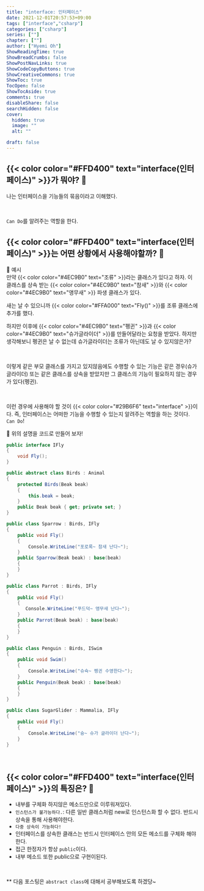 ```yaml
---
title: "interface: 인터페이스"
date: 2021-12-01T20:57:53+09:00
tags: ["interface","csharp"]
categories: ["csharp"]
series: [""]
chapter: [""]
author: ["Hyemi Oh"]
ShowReadingTime: true
ShowBreadCrumbs: false
ShowPostNavLinks: true
ShowCodeCopyButtons: true
ShowCreativeCommons: true
ShowToc: true
TocOpen: false
ShowTocAside: true
comments: true
disableShare: false
searchHidden: false
cover:
  hidden: true
  image: ""
  alt: ""

draft: false
---
```


## {{< color color="#FFD400" text="interface(인터페이스)" >}}가 뭐야? 🧐

나는 인터페이스을 기능들의 묶음이라고 이해했다.

<br>

`Can Do`를 알려주는 역할을 한다.

## {{< color color="#FFD400" text="interface(인터페이스)" >}}는 어떤 상황에서 사용해야할까? 🧐

💚 예시
<br>
만약 {{< color color="#4EC9B0" text="조류" >}}라는 클래스가 있다고 하자.
이 클래스를 상속 받는 {{< color color="#4EC9B0" text="참새" >}}와 {{< color color="#4EC9B0" text="앵무새" >}} 파생 클래스가 있다. 
<br>

새는 날 수 있으니까 {{< color color="#FFA000" text="Fly()" >}}를 조류 클래스에 추가를 했다.
<br>

하지만 이후에 {{< color color="#4EC9B0" text="펭귄" >}}과 {{< color color="#4EC9B0" text="슈가글라이더" >}}를 만들어달라는 요청을 받았다. 하지만 생각해보니 펭귄은 날 수 없는데 슈가글라이더는 조류가 아닌데도 날 수 있지않은가?

<br>

이렇게 같은 부모 클래스를 가지고 있지않음에도 수행할 수 있는 기능은 같은 경우(슈가글라이더) 또는 같은 클래스를 상속을 받았지만 그 클래스의 기능이 필요하지 않는 경우가 있다(펭귄).

<br>

이런 경우에 사용해야 할 것이 {{< color color="#29B6F6" text="interface" >}}이다. 즉, 인터페이스는 어떠한 기능을 수행할 수 있는지 알려주는 역할을 하는 것이다. `Can Do`!


🍑 위의 설명을 코드로 만들어 보자!
```csharp
public interface IFly
{
    void Fly();
}

public abstract class Birds : Animal
{
    protected Birds(Beak beak)
    {
        this.beak = beak;
    }
    public Beak beak { get; private set; }
}

public class Sparrow : Birds, IFly
{
    public void Fly()
    {
        Console.WriteLine("포로록~ 참새 난다~");
    }
    public Sparrow(Beak beak) : base(beak)
    {
    }
}

public class Parrot : Birds, IFly
{
    public void Fly()
    {
       Console.WriteLine("푸드덕~ 앵무새 난다~");
    }
    public Parrot(Beak beak) : base(beak)
    {
    }
}

public class Penguin : Birds, ISwim
{
    public void Swim()
    {
        Console.WriteLine("슈슉~ 펭귄 수영한다~");
    }
    public Penguin(Beak beak) : base(beak)
    {
    }
}

public class SugarGlider : Mammalia, IFly
{
    public void Fly()
    {
        Console.WriteLine("슝~ 슈가 글라이더 난다~");
    }
}
```
<br>

## {{< color color="#FFD400" text="interface(인터페이스)" >}}의 특징은? 🧐
- 내부를 구체화 하지않은 메소드만으로 이루워져있다.
- `인스턴스가 불가능하다.`: 다른 일반 클래스처럼 new로 인스턴스화 할 수 없다. 반드시 상속을 통해 사용해야한다.
- `다중 상속이 가능하다!`
- 인터페이스를 상속한 클래스는 반드시 인터페이스 안의 모든 메소드를 구체화 해야한다.
- 접근 한정자가 항상 `public`이다.
- 내부 메소드 또한 public으로 구현이된다.

<br>

** 다음 포스팅은 `abstract class`에 대해서 공부해보도록 하겠당~

